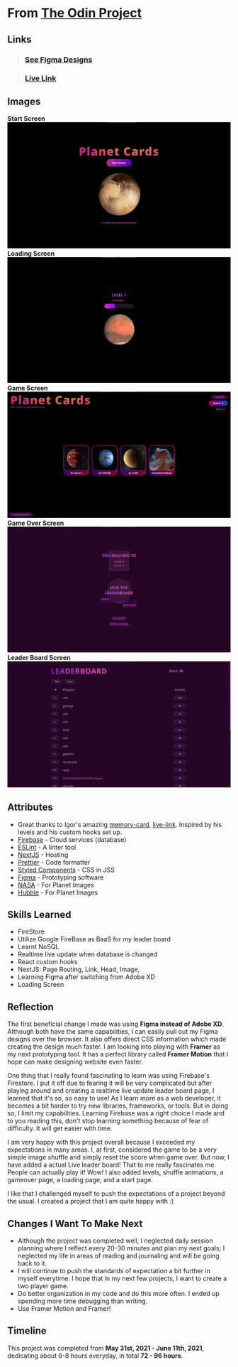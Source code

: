 # From [The Odin Project](https://www.theodinproject.com/)

## Links
> ###  [See Figma Designs](https://www.figma.com/file/B7tMCUy6CrVMklKnBVAImR/Untitled?node-id=0%3A1)

> ### [Live Link](https://planet-cards.vercel.app/)

## Images 
**Start Screen**
![image](public/images/screenshots/start.png)
**Loading Screen**
![image](public/images/screenshots/loading.png)
**Game Screen**
![image](public/images/screenshots/game.png)
**Game Over Screen**
![image](public/images/screenshots/gameover.png)
**Leader Board Screen**
![image](public/images/screenshots/leaderboard.png)


## Attributes
- Great thanks to Igor's amazing [memory-card](https://github.com/igorashs/react-memory-card), [live-link](https://igorashs.github.io/react-memory-card/). Inspired by his levels and his custom hooks set up.
- [Firebase](https://firebase.google.com/) - Cloud services (database)
- [ESLint](https://eslint.org/) - A linter tool 
- [NextJS](https://nextjs.org/) - Hosting 
- [Prettier](https://prettier.io/) - Code formatter
- [Styled Components](https://styled-components.com/) - CSS in JSS 
- [Figma](https://www.figma.com/) - Prototyping software
- [NASA](https://www.nasa.gov/) - For Planet Images
- [Hubble](https://esahubble.org/images/) - For Planet Images



## Skills Learned
* FireStore
* Utilize Google FireBase as BaaS for my leader board
* Learnt NoSQL
* Realtime live update when database is changed
* React custom hooks
* NextJS: Page Routing, Link, Head, Image,
* Learning Figma after switching from Adobe XD
* Loading Screen 

## Reflection
The first beneficial change I made was using **Figma instead of Adobe XD**. Although both have the same capabilities, I can easily pull out my Figma designs over the browser. It also offers direct CSS information which made creating the design much faster. I am looking into playing with **Framer** as my next prototyping tool. It has a perfect library called **Framer Motion** that I hope can make designing website even faster.  

One thing that I really found fascinating to learn was using Firebase's Firestore. I put it off due to fearing it will be very complicated but after playing around and creating a realtime live update leader board page, I learned that it's so, so easy to use! As I learn more as a web developer, it becomes a bit harder to try new libraries, frameworks, or tools. But in doing so, I limit my capabilities. Learning Firebase was a right choice I made and to you reading this, don't stop learning something because of fear of difficulty. It will get easier with time. 

I am very happy with this project overall because I exceeded my expectations in many areas. I, at first, considered the game to be a very simple image shuffle and simply reset the score when game over. But now, I have added a actual Live leader board! That to me really fascinates me. People can actually play it! Wow! I also added levels, shuffle animations, a gameover page, a loading page, and a start page.

I like that I challenged myself to push the expectations of a project beyond the usual. I created a project that I am quite happy with :)

## Changes I Want To Make Next
- Although the project was completed well, I neglected daily session planning where I reflect every 20-30 minutes and plan my next goals; I neglected my life in areas of reading and journaling and will be going back to it. 
- I will continue to push the standards of expectation a bit further in myself everytime. I hope that in my next few projects, I want to create a two player game.
- Do better organization in my code and do this more often. I ended up spending more time debugging than writing.
- Use Framer Motion and Framer!

## Timeline
This project was completed from **May 31st, 2021 - June 11th, 2021**, dedicating about 6-8 hours everyday, in total **72 - 96 hours**.


